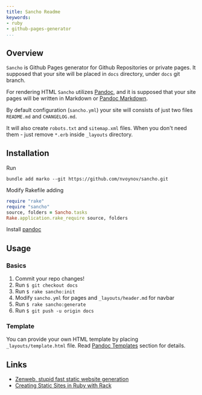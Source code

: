 ```yaml
---
title: Sancho Readme
keywords:
- ruby
- github-pages-generator
...
```


## Overview

`Sancho` is Github Pages generator for Github Repositories or private pages. It supposed that your site will be placed in `docs` directory, under `docs` git branch.

For rendering HTML `Sancho` utilizes [Pandoc](https://pandoc.org), and it is supposed that your site pages will be written in Markdown or [Pandoc Markdown](https://pandoc.org/MANUAL.html#pandocs-markdown).

By default configuration (`sancho.yml`) your site will consists of just two files `README.md` and `CHANGELOG.md`.

It will also create `robots.txt` and `sitemap.xml` files. When you don't need them - just remove `*.erb` inside `_layouts` directory.

## Installation

Run

    bundle add marko --git https://github.com/nvoynov/sancho.git

Modify Rakefile adding

```ruby
require "rake"
require "sancho"
source, folders = Sancho.tasks
Rake.application.rake_require source, folders
```  

Install [pandoc](https://pandoc.org/installing.html)

## Usage

### Basics

1. Commit your repo changes!
2. Run `$ git checkout docs`
3. Run `$ rake sancho:init`
4. Modify `sancho.yml` for pages and `_layouts/header.md` for navbar
5. Run `$ rake sancho:generate`
6. Run `$ git push -u origin docs`

### Template

You can provide your own HTML template by placing `_layouts/template.html` file. Read [Pandoc Templates](https://pandoc.org/MANUAL.html#templates) section for details.

## Links

- [Zenweb, stupid fast static website generation](https://www.zenspider.com/projects/zenweb.html)
- [Creating Static Sites in Ruby with Rack](https://devcenter.heroku.com/articles/static-sites-ruby)
